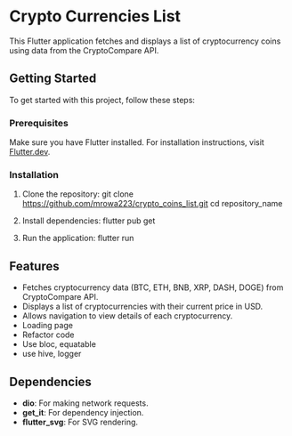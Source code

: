 # Crypto Currencies List
This Flutter application fetches and displays a list of cryptocurrency coins using data from the CryptoCompare API.

## Getting Started
To get started with this project, follow these steps:

### Prerequisites
Make sure you have Flutter installed. For installation instructions, visit [Flutter.dev](https://flutter.dev/docs/get-started/install).

### Installation
1. Clone the repository:
git clone https://github.com/mrowa223/crypto_coins_list.git
cd repository_name

2. Install dependencies:
flutter pub get

3. Run the application:
flutter run

## Features

- Fetches cryptocurrency data (BTC, ETH, BNB, XRP, DASH, DOGE) from CryptoCompare API.
- Displays a list of cryptocurrencies with their current price in USD.
- Allows navigation to view details of each cryptocurrency.
- Loading page
- Refactor code
- Use bloc, equatable
- use hive, logger
## Dependencies

- **dio**: For making network requests.
- **get_it**: For dependency injection.
- **flutter_svg**: For SVG rendering.